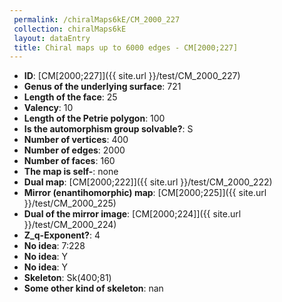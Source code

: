 ```yaml
--- 
 permalink: /chiralMaps6kE/CM_2000_227 
 collection: chiralMaps6kE
 layout: dataEntry
 title: Chiral maps up to 6000 edges - CM[2000;227]
---
```


- **ID**: [CM[2000;227]]({{ site.url }}/test/CM_2000_227)
- **Genus of the underlying surface**: 721
- **Length of the face**: 25
- **Valency**: 10
- **Length of the Petrie polygon**: 100
- **Is the automorphism group solvable?**: S
- **Number of vertices**: 400
- **Number of edges**: 2000
- **Number of faces**: 160
- **The map is self-**: none
- **Dual map**: [CM[2000;222]]({{ site.url }}/test/CM_2000_222)
- **Mirror (enantihomorphic) map**: [CM[2000;225]]({{ site.url }}/test/CM_2000_225)
- **Dual of the mirror image**: [CM[2000;224]]({{ site.url }}/test/CM_2000_224)
- **Z_q-Exponent?**: 4
- **No idea**:  7:228
- **No idea**: Y
- **No idea**: Y
- **Skeleton**: Sk(400;81)
- **Some other kind of skeleton**: nan
